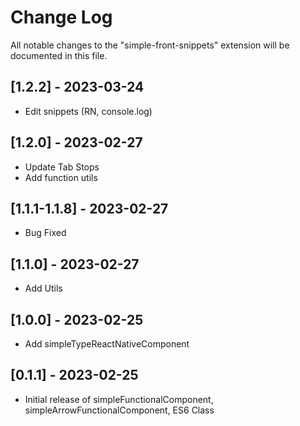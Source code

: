 # Change Log

All notable changes to the "simple-front-snippets" extension will be documented in this file.

## [1.2.2] - 2023-03-24

- Edit snippets (RN, console.log)

## [1.2.0] - 2023-02-27

- Update Tab Stops
- Add function utils

## [1.1.1-1.1.8] - 2023-02-27

- Bug Fixed

## [1.1.0] - 2023-02-27

- Add Utils

## [1.0.0] - 2023-02-25

- Add simpleTypeReactNativeComponent

## [0.1.1] - 2023-02-25

- Initial release of simpleFunctionalComponent, simpleArrowFunctionalComponent, ES6 Class
